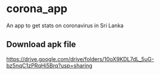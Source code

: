 # corona_app

An app to get stats on coronavirus in Sri Lanka
## Download apk file
https://drive.google.com/drive/folders/10oX9KDL7dL_5uG-bz5nqC1zPRqHi5Brq?usp=sharing
